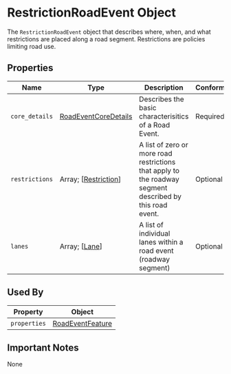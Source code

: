 # RestrictionRoadEvent Object
The `RestrictionRoadEvent` object that describes where, when, and what restrictions are placed along a road segment. Restrictions are policies limiting road use.

## Properties
Name | Type | Description | Conformance | Notes
--- | --- | --- | --- | ---
`core_details` | [RoadEventCoreDetails](/spec-content/objects/RoadEventCoreDetails.md) | Describes the basic characterisitics of a Road Event.  | Required |
`restrictions` | Array; [[Restriction](/spec-content/objects/Restriction.md)] | A list of zero or more road restrictions that apply to the roadway segment described by this road event. | Optional | Restrictions can also be provided on an individual lane.
`lanes` | Array; \[[Lane](/spec-content/objects/Lane.md)\] | A list of individual lanes within a road event (roadway segment) | Optional |

## Used By
Property | Object
--- | ---
`properties` | [RoadEventFeature](/spec-content/objects/RoadEventFeature.md)

## Important Notes
None
